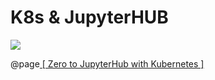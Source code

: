 # K8s & JupyterHUB

![](https://zero-to-jupyterhub.readthedocs.io/en/latest/\_static/logo.png)

@page[ \[ Zero to JupyterHub with Kubernetes \]](https://zero-to-jupyterhub.readthedocs.io/en/latest/index.html)
